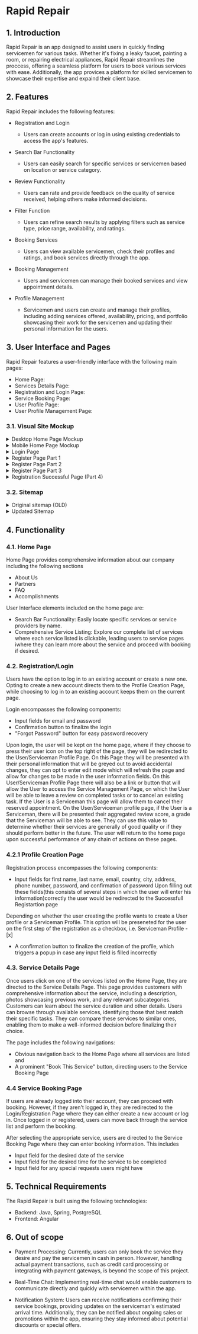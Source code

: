 # Rapid Repair
## 1. Introduction
Rapid Repair is an app designed to assist users in quickly finding servicemen for various tasks. Whether it's fixing a leaky faucet, painting a room, or repairing electrical appliances, Rapid Repair streamlines the proccess, offering a seamless platform for users to book various services with ease. Additionally, the app provices a platform for skilled servicemen to showcase their expertise and expaind their client base.

## 2. Features
Rapid Repair includes the following features:

* Registration and Login
  - Users can create accounts or log in using existing credentials to access the app's features.

* Search Bar Functionality
  - Users can easily search for specific services or servicemen based on location or service category.

* Review Functionality
  - Users can rate and provide feedback on the quality of service received, helping others make informed decisions.

* Filter Function
  - Users can refine search results by applying filters such as service type, price range, availability, and ratings.

* Booking Services
  - Users can view available servicemen, check their profiles and ratings, and book services directly through the app.

* Booking Management
  - Users and servicemen can manage their booked services and view appointment details.

* Profile Management
  - Servicemen and users can create and manage their profiles, including adding services offered, availability, pricing, and portfolio showcasing their work for the servicemen and updating their personal information for the users. 



## 3. User Interface and Pages

Rapid Repair features a user-friendly interface with the following main pages:

* Home Page:
* Services Details Page:
* Registration and Login Page:
* Service Booking Page:
* User Profile Page:
* User Profile Management Page:

### 3.1. Visual Site Mockup

<details>
  <summary>Desktop Home Page Mockup</summary>
  
  ![Desktop](https://github.com/heffenauer/rapid-repair-issues/assets/70574993/2443a537-591c-455c-9eda-a93eb06aaf9e)
</details>

<details>
  <summary>Mobile Home Page Mockup</summary>
  
  ![Mobile](https://github.com/heffenauer/rapid-repair-issues/assets/70574993/9f319df0-2900-45e9-879a-20a4611594ae)
</details>

<details>
<summary>Login Page</summary>

  ![Login](https://github.com/heffenauer/rapid-repair-issues/assets/70574993/1505fc5e-2264-45f6-951d-fcd93bd691ed)
</details>

<details>
<summary>Register Page Part 1</summary>

  ![Register PART1](https://github.com/heffenauer/rapid-repair-issues/assets/70574993/c7e69eb7-0f8e-4422-b819-9bd991098c2f)
</details>

<details>
  <summary>Register Page Part 2</summary>

  ![Register PART2](https://github.com/heffenauer/rapid-repair-issues/assets/70574993/2f8da441-940a-4f2e-97b6-92ffea43a219)
</details>


<details>
  <summary>Register Page Part 3</summary>

  
![Register PART3](https://github.com/heffenauer/rapid-repair-issues/assets/70574993/1f8d4542-88c0-4b74-bacf-ac7814818193)
</details>


<details>
<summary>Registration Successful Page (Part 4)</summary>

  ![Register PART4](https://github.com/heffenauer/rapid-repair-issues/assets/70574993/3fb054d1-551c-4083-a703-27f26ffea4d8)
</details>


### 3.2. Sitemap


<details> 
  <summary> Original sitemap (OLD)</summary>
  
  ![sitemap](https://github.com/heffenauer/rapid-repair-issues/assets/70574993/25596638-1050-4a14-9611-bbe58f32bb51)
  
</details>

<details>
<summary> Updated Sitemap </summary>

![sitemap](https://github.com/heffenauer/rapid-repair-issues/assets/70574993/a52af353-1058-431e-a423-2ad2d0797650)
</details>


## 4. Functionality


### 4.1. Home Page

Home Page provides comprehensive information about our company including the following sections

- About Us
- Partners
- FAQ
- Accomplishments

User Interface elements included on the home page are: 

- Search Bar Functionality: Easily locate specific services or service providers by name.
- Comprehensive Service Listing: Explore our complete list of services where each service listed is clickable, leading users to service pages iwhere they can learn more about the service and proceed with booking if desired.

### 4.2. Registration/Login

Users have the option to log in to an existing account or create a new one. Opting to create a new account directs them to the Profile Creation Page, while choosing to log in to an existing account keeps them on the current page.

Login encompasses the following components:
- Input fields for email and password
- Confirmation button to finalize the login
- "Forgot Password" button for easy password recovery

Upon login, the user will be kept on the home page, where if they choose to press their user icon on the top right of the page, they will be redirected to the User/Serviceman Profile Page. On this Page they will be presented with their personal information that will be greyed out to avoid accidental changes, they can opt to enter edit mode which will refresh the page and allow for changes to be made in the user information fields. On this User/Serviceman Profile Page there will also be a link or button that will allow the User to access the Service Management Page, on which the User will be able to leave a review on completed tasks or to cancel an existing task. If the User is a Serviceman this page will allow them to cancel their reserved appointment. On the User/Serviceman profile page, if the User is a Serviceman, there will be presented their aggregated review score, a grade that the Serviceman will be able to see. They can use this value to determine whether their services are generally of good quality or if they should perform better in the future. The user will return to the home page upon successful performance of any chain of actions on these pages.

### 4.2.1 Profile Creation Page

Registration process encompasses the following components:
- Input fields for first name, last name, email, country, city, address, phone number, password, and confirmation of password
  Upon filling out these fields(this consists of several steps in which the user will enter his information)correctly the user would be redirected to the Successfull Registartion page

Depending on whether the user creating the profile wants to create a User profile or a Serviceman Profile. This option will be preseneted for the user on the first step of the registration as a checkbox, 
i.e.   Serviceman Profile - [x]

- A confirmation button to finalize the creation of the profile, which triggers a popup in case any input field is filled incorrectly

### 4.3. Service Details Page 

Once users click on one of the services listed on the Home Page, they are directed to the Service Details Page.
This page provides customers with comprehensive information about the service, including a description, photos showcasing previous work, and any relevant subcategories. Customers can learn about the service duration and other details. Users can browse through available services, identifying those that best match their specific tasks. They can compare these services to similar ones, enabling them to make a well-informed decision before finalizing their choice.

The page includes the following navigations: 
* Obvious navigation back to the Home Page where all services are listed and 
* A prominent "Book This Service" button, directing users to the Service Booking Page


### 4.4 Service Booking Page

 If users are already logged into their account, they can proceed with booking. However, if they aren't logged in, they are redirected to the Login/Registration Page where they can either create a new account or log in. Once logged in or registered, users can move back through the service list and perform the booking.

After selecting the appropriate service, users are directed to the Service Booking Page where they can enter booking information. 
This includes 
* Input field for the desired date of the service
* Input field for the desired time for the service to be completed
* Input field for any special requests users might have


## 5. Technical Requirements

The Rapid Repair is built using the following technologies:
* Backend: Java, Spring, PostgreSQL 
* Frontend: Angular 

## 6. Out of scope

* Payment Processing: Currently, users can only book the service they desire and pay the servicemen in cash in person. However, handling actual payment transactions, such as credit card processing or integrating with payment gateways, is beyond the scope of this project.

* Real-Time Chat: Implementing real-time chat would enable customers to communicate directly and quickly with servicemen within the app.

* Notification System: Users can receive notifications confirming their service bookings, providing updates on the serviceman's estimated arrival time. Additionally, they can be notified about ongoing sales or promotions within the app, ensuring they stay informed about potential discounts or special offers.
